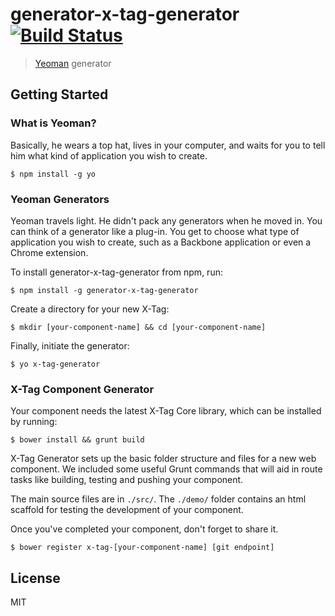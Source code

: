 # generator-x-tag-generator [![Build Status](https://secure.travis-ci.org/pennyfx/generator-x-tag-generator.png?branch=master)](https://travis-ci.org/pennyfx/generator-x-tag-generator)

> [Yeoman](http://yeoman.io) generator


## Getting Started

### What is Yeoman?

Basically, he wears a top hat, lives in your computer, and waits for you to tell him what kind of application you wish to create.

```
$ npm install -g yo
```

### Yeoman Generators

Yeoman travels light. He didn't pack any generators when he moved in. You can think of a generator like a plug-in. You get to choose what type of application you wish to create, such as a Backbone application or even a Chrome extension.

To install generator-x-tag-generator from npm, run:

```
$ npm install -g generator-x-tag-generator
```

Create a directory for your new X-Tag:

```
$ mkdir [your-component-name] && cd [your-component-name]
```

Finally, initiate the generator:

```
$ yo x-tag-generator
```

### X-Tag Component Generator

Your component needs the latest X-Tag Core library, which can be installed by running:

```
$ bower install && grunt build
```


X-Tag Generator sets up the basic folder structure and files for a new web component.  We included some useful Grunt commands that will aid in route tasks like building, testing and pushing your component.

The main source files are in `./src/`.  The `./demo/` folder contains an html scaffold for testing the development of your component.


Once you've completed your component, don't forget to share it.

```
$ bower register x-tag-[your-component-name] [git endpoint]
```




## License

MIT
